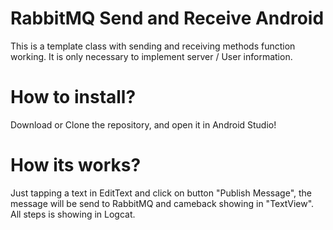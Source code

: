 # RabbitMQ Send and Receive Android
 
This is a template class with sending and receiving methods function working. It is only necessary to implement server / User information.

# How to install?

Download or Clone the repository, and open it in Android Studio!


# How its works?

Just tapping a text in EditText and click on button "Publish Message", the message will be send to RabbitMQ and cameback showing in "TextView". All steps is showing in Logcat.


